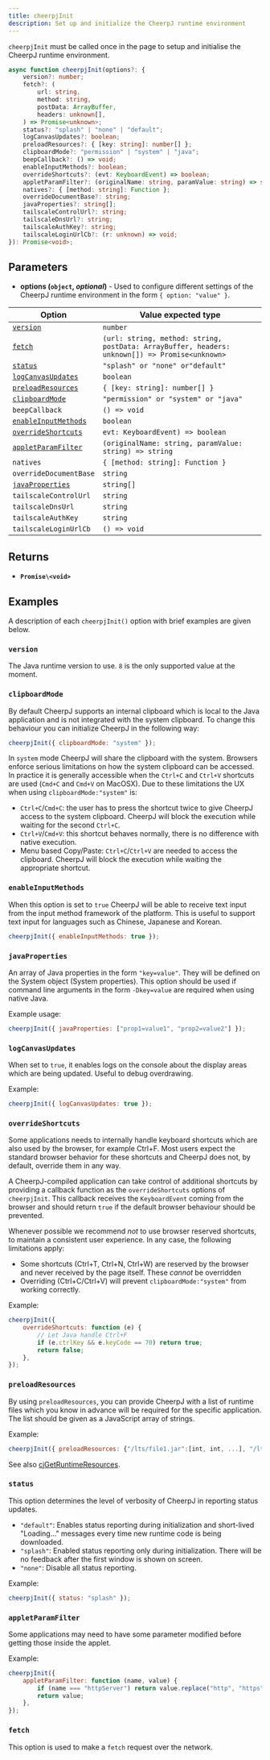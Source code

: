 ```yaml
---
title: cheerpjInit
description: Set up and initialize the CheerpJ runtime environment
---
```


`cheerpjInit` must be called once in the page to setup and initialise the CheerpJ runtime environment.

```ts
async function cheerpjInit(options?: {
	version?: number;
	fetch?: (
		url: string,
		method: string,
		postData: ArrayBuffer,
		headers: unknown[],
	) => Promise<unknown>;
	status?: "splash" | "none" | "default";
	logCanvasUpdates?: boolean;
	preloadResources?: { [key: string]: number[] };
	clipboardMode?: "permission" | "system" | "java";
	beepCallback?: () => void;
	enableInputMethods?: boolean;
	overrideShortcuts?: (evt: KeyboardEvent) => boolean;
	appletParamFilter?: (originalName: string, paramValue: string) => string;
	natives?: { [method: string]: Function };
	overrideDocumentBase?: string;
	javaProperties?: string[];
	tailscaleControlUrl?: string;
	tailscaleDnsUrl?: string;
	tailscaleAuthKey?: string;
	tailscaleLoginUrlCb?: (r: unknown) => void;
}): Promise<void>;
```

## Parameters

- **options (`object`, _optional_)** - Used to configure different settings of the CheerpJ runtime environment in the form `{ option: "value" }`.

| **Option**                                                                 | **Value expected type**                                                                        |
| -------------------------------------------------------------------------- | ---------------------------------------------------------------------------------------------- |
| [`version`](/cheerpj3/reference/cheerpjInit#version)                       | `number`                                                                                       |
| [`fetch`](/cheerpj3/reference/cheerpjInit#fetch)                           | `(url: string, method: string, postData: ArrayBuffer, headers: unknown[]) => Promise<unknown>` |
| [`status`](/cheerpj3/reference/cheerpjInit#status)                         | `"splash" or "none" or"default"`                                                               |
| [`logCanvasUpdates`](/cheerpj3/reference/cheerpjInit#logcanvasupdates)     | `boolean`                                                                                      |
| [`preloadResources`](/cheerpj3/reference/cheerpjInit#preloadresources)     | `{ [key: string]: number[] }`                                                                  |
| [`clipboardMode`](/cheerpj3/reference/cheerpjInit#clipboardmode)           | `"permission" or "system" or "java"`                                                           |
| `beepCallback`                                                             | `() => void`                                                                                   |
| [`enableInputMethods`](/cheerpj3/reference/cheerpjInit#enableinputmethods) | `boolean`                                                                                      |
| [`overrideShortcuts`](/cheerpj3/reference/cheerpjInit#overrideshortcuts)   | `evt: KeyboardEvent) => boolean`                                                               |
| [`appletParamFilter`](/cheerpj3/reference/cheerpjInit#appletparamfilter)   | `(originalName: string, paramValue: string) => string`                                         |
| `natives`                                                                  | `{ [method: string]: Function }`                                                               |
| `overrideDocumentBase`                                                     | `string`                                                                                       |
| [`javaProperties`](/cheerpj3/reference/cheerpjInit#javaproperties)         | `string[]`                                                                                     |
| `tailscaleControlUrl`                                                      | `string`                                                                                       |
| `tailscaleDnsUrl`                                                          | `string`                                                                                       |
| `tailscaleAuthKey`                                                         | `string`                                                                                       |
| `tailscaleLoginUrlCb`                                                      | `() => void`                                                                                   |

## Returns

- **`Promise\<void>`**

## Examples

A description of each `cheerpjInit()` option with brief examples are given below.

### `version`

The Java runtime version to use. `8` is the only supported value at the moment.

### `clipboardMode`

By default CheerpJ supports an internal clipboard which is local to the Java application and is not integrated with the system clipboard. To change this behaviour you can initialize CheerpJ in the following way:

```js
cheerpjInit({ clipboardMode: "system" });
```

In `system` mode CheerpJ will share the clipboard with the system. Browsers enforce serious limitations on how the system clipboard can be accessed. In practice it is generally accessible when the `Ctrl+C` and `Ctrl+V` shortcuts are used (`Cmd+C` and `Cmd+V` on MacOSX). Due to these limitations the UX when using `clipboardMode:"system"` is:

- `Ctrl+C`/`Cmd+C`: the user has to press the shortcut twice to give CheerpJ access to the system clipboard. CheerpJ will block the execution while waiting for the second `Ctrl+C`.
- `Ctrl+V`/`Cmd+V`: this shortcut behaves normally, there is no difference with native execution.
- Menu based Copy/Paste: `Ctrl+C`/`Ctrl+V` are needed to access the clipboard. CheerpJ will block the execution while waiting the appropriate shortcut.

### `enableInputMethods`

When this option is set to `true` CheerpJ will be able to receive text input from the input method framework of the platform. This is useful to support text input for languages such as Chinese, Japanese and Korean.

```js
cheerpjInit({ enableInputMethods: true });
```

### `javaProperties`

An array of Java properties in the form `"key=value"`. They will be defined on the System object (System properties). This option should be used if command line arguments in the form `-Dkey=value` are required when using native Java.

Example usage:

```js
cheerpjInit({ javaProperties: ["prop1=value1", "prop2=value2"] });
```

### `logCanvasUpdates`

When set to `true`, it enables logs on the console about the display areas which are being updated. Useful to debug overdrawing.

Example:

```js
cheerpjInit({ logCanvasUpdates: true });
```

### `overrideShortcuts`

Some applications needs to internally handle keyboard shortcuts which are also used by the browser, for example Ctrl+F. Most users expect the standard browser behavior for these shortcuts and CheerpJ does not, by default, override them in any way.

A CheerpJ-compiled application can take control of additional shortcuts by providing a callback function as the `overrideShortcuts` options of `cheerpjInit`. This callback receives the `KeyboardEvent` coming from the browser and should return `true` if the default browser behaviour should be prevented.

Whenever possible we recommend _not_ to use browser reserved shortcuts, to maintain a consistent user experience. In any case, the following limitations apply:

- Some shortcuts (Ctrl+T, Ctrl+N, Ctrl+W) are reserved by the browser and never received by the page itself. These _cannot_ be overridden
- Overriding (Ctrl+C/Ctrl+V) will prevent `clipboardMode:"system"` from working correctly.

Example:

```js
cheerpjInit({
	overrideShortcuts: function (e) {
		// Let Java handle Ctrl+F
		if (e.ctrlKey && e.keyCode == 70) return true;
		return false;
	},
});
```

### `preloadResources`<a name="preloadResources"></a>

By using `preloadResources`, you can provide CheerpJ with a list of runtime files which you know in advance will be required for the specific application. The list should be given as a JavaScript array of strings.

Example:

```js
cheerpjInit({ preloadResources: {"/lts/file1.jar":[int, int, ...], "/lts/file2.jar":[int,int, ...]} });
```

See also [cjGetRuntimeResources].

### `status`

This option determines the level of verbosity of CheerpJ in reporting status updates.

- `"default"`: Enables status reporting during initialization and short-lived "Loading..." messages every time new runtime code is being downloaded.
- `"splash"`: Enabled status reporting only during initialization. There will be no feedback after the first window is shown on screen.
- `"none"`: Disable all status reporting.

Example:

```js
cheerpjInit({ status: "splash" });
```

### `appletParamFilter`

Some applications may need to have some parameter modified before getting those inside the applet.

Example:

```js
cheerpjInit({
	appletParamFilter: function (name, value) {
		if (name === "httpServer") return value.replace("http", "https");
		return value;
	},
});
```

### `fetch`

This option is used to make a `fetch` request over the network.

[cjGetRuntimeResources]: /cheerpj3/reference/cjGetRuntimeResources
